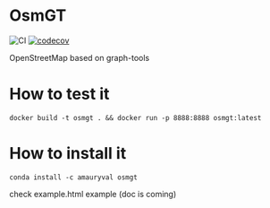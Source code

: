 OsmGT
====

![CI](https://github.com/wiralyki/osmgt/workflows/CI/badge.svg?branch=master)
[![codecov](https://codecov.io/gh/wiralyki/osmgt/branch/master/graph/badge.svg)](https://codecov.io/gh/wiralyki/osmgt)


OpenStreetMap based on graph-tools

# How to test it 
```
docker build -t osmgt . && docker run -p 8888:8888 osmgt:latest
```

# How to install it 
```
conda install -c amauryval osmgt
```

check example.html example (doc is coming)
